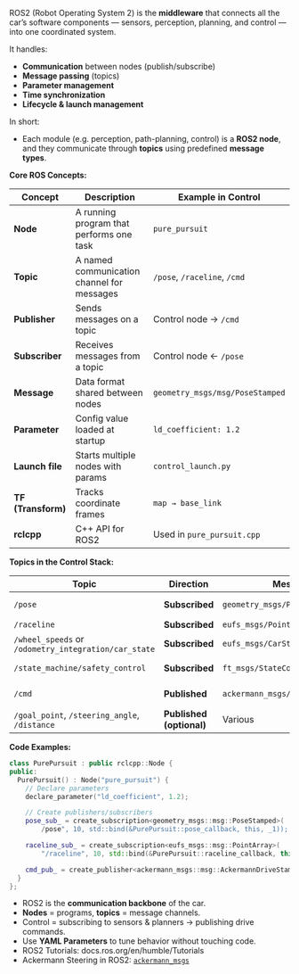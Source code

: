 ROS2 (Robot Operating System 2) is the **middleware** that connects all the car’s software components — sensors, perception, planning, and control — into one coordinated system.

It handles:
- **Communication** between nodes (publish/subscribe)    
- **Message passing** (topics)
- **Parameter management**  
- **Time synchronization** 
- **Lifecycle & launch management**

In short:
- Each module (e.g. perception, path-planning, control) is a **ROS2 node**, and they communicate through **topics** using predefined **message types**.

**Core ROS Concepts:**

| Concept            | Description                                | Example in Control              |
| ------------------ | ------------------------------------------ | ------------------------------- |
| **Node**           | A running program that performs one task   | `pure_pursuit`                  |
| **Topic**          | A named communication channel for messages | `/pose`, `/raceline`, `/cmd`    |
| **Publisher**      | Sends messages on a topic                  | Control node → `/cmd`           |
| **Subscriber**     | Receives messages from a topic             | Control node ← `/pose`          |
| **Message**        | Data format shared between nodes           | `geometry_msgs/msg/PoseStamped` |
| **Parameter**      | Config value loaded at startup             | `ld_coefficient: 1.2`           |
| **Launch file**    | Starts multiple nodes with params          | `control_launch.py`             |
| **TF (Transform)** | Tracks coordinate frames                   | `map → base_link`               |
| **rclcpp**         | C++ API for ROS2                           | Used in `pure_pursuit.cpp`      |


**Topics in the Control Stack:**

| Topic                                                | Direction                | Message Type                           | Purpose                        |
| ---------------------------------------------------- | ------------------------ | -------------------------------------- | ------------------------------ |
| `/pose`                                              | **Subscribed**           | `geometry_msgs/PoseStamped`            | Car’s position and orientation |
| `/raceline`                                          | **Subscribed**           | `eufs_msgs/PointArray`                 | Waypoints to follow            |
| `/wheel_speeds` or `/odometry_integration/car_state` | **Subscribed**           | `eufs_msgs/CarState`                   | Actual velocity                |
| `/state_machine/safety_control`                      | **Subscribed**           | `ft_msgs/StateControl`                 | Stop/crawl overrides           |
| `/cmd`                                               | **Published**            | `ackermann_msgs/AckermannDriveStamped` | Steering + accel commands      |
| `/goal_point`, `/steering_angle`, `/distance`        | **Published (optional)** | Various                                | Visualization/debug            |


**Code Examples:**

```cpp
class PurePursuit : public rclcpp::Node {
public:
  PurePursuit() : Node("pure_pursuit") {
    // Declare parameters
    declare_parameter("ld_coefficient", 1.2);

    // Create publishers/subscribers
    pose_sub_ = create_subscription<geometry_msgs::msg::PoseStamped>(
        /pose", 10, std::bind(&PurePursuit::pose_callback, this, _1));

    raceline_sub_ = create_subscription<eufs_msgs::msg::PointArray>(
        "/raceline", 10, std::bind(&PurePursuit::raceline_callback, this, _1));

    cmd_pub_ = create_publisher<ackermann_msgs::msg::AckermannDriveStamped>("/cmd", 10);
  }
};

```


- ROS2 is the **communication backbone** of the car.
- **Nodes** = programs, **topics** = message channels.
- Control = subscribing to sensors & planners → publishing drive commands.
- Use **YAML Parameters** to tune behavior without touching code. 
- ROS2 Tutorials: docs.ros.org/en/humble/Tutorials
- Ackermann Steering in ROS2: [`ackermann_msgs`](https://github.com/ros-drivers/ackermann_msgs)
